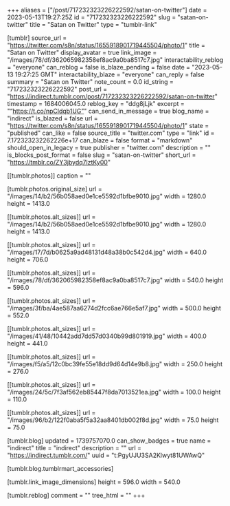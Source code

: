 +++
aliases = ["/post/717232323226222592/satan-on-twitter"]
date = 2023-05-13T19:27:25Z
id = "717232323226222592"
slug = "satan-on-twitter"
title = "Satan on Twitter"
type = "tumblr-link"

[tumblr]
source_url = "https://twitter.com/s8n/status/1655918901719445504/photo/1"
title = "Satan on Twitter"
display_avatar = true
link_image = "/images/78/df/362065982358ef8ac9a0ba8517c7.jpg"
interactability_reblog = "everyone"
can_reblog = false
is_blaze_pending = false
date = "2023-05-13 19:27:25 GMT"
interactability_blaze = "everyone"
can_reply = false
summary = "Satan on Twitter"
note_count = 0.0
id_string = "717232323226222592"
post_url = "https://indirect.tumblr.com/post/717232323226222592/satan-on-twitter"
timestamp = 1684006045.0
reblog_key = "ddg8jLjk"
excerpt = "“https://t.co/npCldqb1UG”"
can_send_in_message = true
blog_name = "indirect"
is_blazed = false
url = "https://twitter.com/s8n/status/1655918901719445504/photo/1"
state = "published"
can_like = false
source_title = "twitter.com"
type = "link"
id = 7.172323232262226e+17
can_blaze = false
format = "markdown"
should_open_in_legacy = true
publisher = "twitter.com"
description = ""
is_blocks_post_format = false
slug = "satan-on-twitter"
short_url = "https://tmblr.co/ZY3jbydq7lztKy00"

[[tumblr.photos]]
caption = ""

[tumblr.photos.original_size]
url = "/images/14/b2/56b058aed0e1ce5592d1bfbe9010.jpg"
width = 1280.0
height = 1413.0

[[tumblr.photos.alt_sizes]]
url = "/images/14/b2/56b058aed0e1ce5592d1bfbe9010.jpg"
width = 1280.0
height = 1413.0

[[tumblr.photos.alt_sizes]]
url = "/images/17/7d/b0625a9ad48131d48a38b0c542d4.jpg"
width = 640.0
height = 706.0

[[tumblr.photos.alt_sizes]]
url = "/images/78/df/362065982358ef8ac9a0ba8517c7.jpg"
width = 540.0
height = 596.0

[[tumblr.photos.alt_sizes]]
url = "/images/3f/ba/4ae587aa6274d2fcc6ae766e5af7.jpg"
width = 500.0
height = 552.0

[[tumblr.photos.alt_sizes]]
url = "/images/41/48/10442add7dd57d0340b99d801919.jpg"
width = 400.0
height = 441.0

[[tumblr.photos.alt_sizes]]
url = "/images/f5/a5/12c0bc39fe55e18dd9d64d14e9b8.jpg"
width = 250.0
height = 276.0

[[tumblr.photos.alt_sizes]]
url = "/images/24/5c/7f3af562eb85447f8da7013521ea.jpg"
width = 100.0
height = 110.0

[[tumblr.photos.alt_sizes]]
url = "/images/96/b2/122f0aba5f5a32aa8401db002f8d.jpg"
width = 75.0
height = 75.0

[tumblr.blog]
updated = 1739757070.0
can_show_badges = true
name = "indirect"
title = "indirect"
description = ""
url = "https://indirect.tumblr.com/"
uuid = "t:PgyUJU3SA2Klwyt81UWAwQ"

[tumblr.blog.tumblrmart_accessories]

[tumblr.link_image_dimensions]
height = 596.0
width = 540.0

[tumblr.reblog]
comment = ""
tree_html = ""
+++
